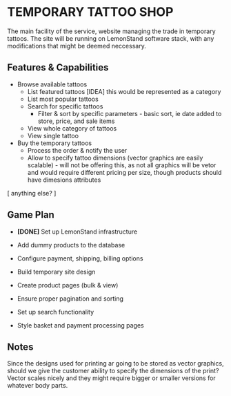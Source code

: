 TEMPORARY TATTOO SHOP
=====================

The main facility of the service, website managing the trade in temporary tattoos. The site will be running on LemonStand software stack, with any modifications that might be deemed neccessary.

Features & Capabilities
-----------------------

* Browse available tattoos
  * List featured tattoos [IDEA] this would be represented as a category
  * List most popular tattoos
  * Search for specific tattoos
    * Filter & sort by specific parameters - basic sort, ie date added to store, price, and sale items
  * View whole category of tattoos
  * View single tattoo
* Buy the temporary tattoos
  * Process the order & notify the user
  * Allow to specify tattoo dimensions (vector graphics are easily scalable) - will not be offering this, as not all graphics will be vetor and would require different pricing per size, though products should have dimesions attributes

[ anything else? ]

Game Plan
---------

* **[DONE]** Set up LemonStand infrastructure
* Add dummy products to the database
* Configure payment, shipping, billing options

* Build temporary site design
* Create product pages (bulk & view)
* Ensure proper pagination and sorting
* Set up search functionality
* Style basket and payment processing pages

Notes
-----

Since the designs used for printing ar going to be stored as vector graphics, should we give the customer ability to specify the dimensions of the print? Vector scales nicely and they might require bigger or smaller versions for whatever body parts.